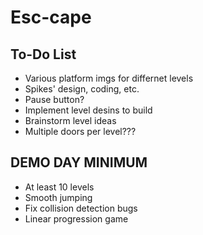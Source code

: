 <h1> Esc-cape </h1>
<h2> To-Do List </h2>

<ul>
<li>Various platform imgs for differnet levels</li>
<li>Spikes' design, coding, etc.</li>
<li>Pause button?</li>
<li>Implement level desins to build</li>
<li>Brainstorm level ideas</li>
<li>Multiple doors per level???</li>
</ul>

<h2>DEMO DAY MINIMUM</h2>
<ul>
<li>At least 10 levels</li>
<li>Smooth jumping</li>
<li>Fix collision detection bugs</li>
<li>Linear progression game</li>
</ul>
